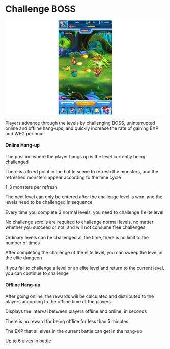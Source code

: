 # Challenge BOSS

![](<../.gitbook/assets/Challenge BOSS.jpg>)

Players advance through the levels by challenging BOSS, uninterrupted online and offline hang-ups, and quickly increase the rate of gaining EXP and WEG per hour.

#### Online Hang-up

The position where the player hangs up is the level currently being challenged

There is a fixed point in the battle scene to refresh the monsters, and the refreshed monsters appear according to the time cycle

1-3 monsters per refresh

The next level can only be entered after the challenge level is won, and the levels need to be challenged in sequence

Every time you complete 3 normal levels, you need to challenge 1 elite level

No challenge scrolls are required to challenge normal levels, no matter whether you succeed or not, and will not consume free challenges

Ordinary levels can be challenged all the time, there is no limit to the number of times

After completing the challenge of the elite level, you can sweep the level in the elite dungeon

If you fail to challenge a level or an elite level and return to the current level, you can continue to challenge

#### Offline Hang-up

After going online, the rewards will be calculated and distributed to the players according to the offline time of the players.

Displays the interval between players offline and online, in seconds

There is no reward for being offline for less than 5 minutes

The EXP that all elves in the current battle can get in the hang-up

Up to 6 elves in battle
